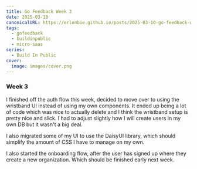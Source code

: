 ```yaml
---
title: Go Feedback Week 3
date: 2025-03-10
canonicalURL: https://erlonbie.github.io/posts/2025-03-10-go-feedback-week-3
tags:
  - gofeedback
  - buildinpublic
  - micro-saas
series:
  - Build In Public
cover:
  image: images/cover.png
---
```


### Week 3

I finished off the auth flow this week, decided to move over to using the wristband UI instead of using my own components.
It ended up being a lot of code which was nice to actually delete and I think the wristband setup is pretty nice
and slick. I had to adjust slightly how I will create users in my own DB but it wasn't a big deal.

I also migrated some of my UI to use the DaisyUI library, which should simplify the amount of CSS I have to manage
on my own.

I also started the onboarding flow, after the user has signed up where they create a new organization. Which
should be finished early next week.
